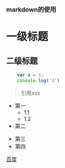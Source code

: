 ### markdown的使用

# 一级标题
## 二级标题

``` js
    var a = 1; 
    console.log('1')
```

>引用xxx

+ 第一
    + 1.1
    - 1.2
+ 第二
- 第三
- 第四

[百度](https://www.baidu.com)